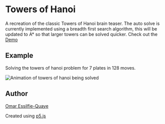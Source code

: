 # Towers of Hanoi

A recreation of the classic Towers of Hanoi brain teaser.  The auto solve is currently implemented using a breadth first search algorithm, this will be updated to A* so that larger towers can be solved quicker. Check out the [Demo](https://omareq.github.io/towers-of-hanoi)

## Example

Solving the towers of hanoi problem for 7 plates in 128 moves.

![Animation of towers of hanoi being solved](https://omareq.github.io/imgs/p_012.gif)

## Author

[Omar Essilfie-Quaye](mailto:omareq08@gmail.com)

Created using [p5.js](https://p5js.org/)
